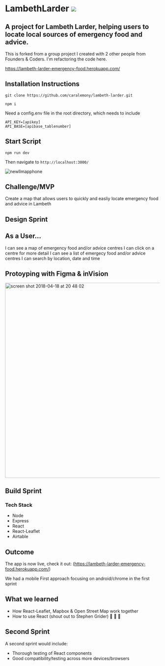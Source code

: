 # LambethLarder ![](https://travis-ci.org/caralemony/lambeth-larder.svg?branch=master)
## A project for Lambeth Larder, helping users to locate local sources of emergency food and advice. ##

This is forked from a group project I created with 2 other people from Founders & Coders. I'm refactoring the code here. 

https://lambeth-larder-emergency-food.herokuapp.com/


## Installation Instructions

`git clone https://github.com/caralemony/lambeth-larder.git`

`npm i`

Need a config.env file in the root directory, which needs to include

```
API_KEY=[apikey]
API_BASE=[apibase_tablenumber]
```

## Start Script

```
npm run dev
```

Then navigate to `http://localhost:3000/`

![newllmapphone](https://user-images.githubusercontent.com/22034073/38953644-5b1d2250-4347-11e8-8049-543e0a2a6915.gif)

## Challenge/MVP ##

Create a map that allows users to quickly and easliy locate emergency food and advice in Lambeth

## Design Sprint ## 

## As a User... ##

I can see a map of emergency food and/or advice centres
I can click on a centre for more detail
I can see a list of emergecy food and/or advice centres
I can search by location, date and time

## Protoyping with Figma & inVision ##

<img width="635" alt="screen shot 2018-04-18 at 20 48 02" src="https://user-images.githubusercontent.com/22034073/38954595-f621d37a-4349-11e8-86f4-c88d65eb64ab.png">


## Build Sprint ## 

### Tech Stack ###

- Node
- Express
- React
- React-Leaflet
- Airtable


## Outcome ##

The app is now live, check it out: (https://lambeth-larder-emergency-food.herokuapp.com/)

We had a mobile First approach focusing on android/chrome in the first sprint

## What we learned ##

- How React-Leaflet, Mapbox & Open Street Map work together
- How to use React (shout out to Stephen Grider) :tada: :tada: :tada:

## Second Sprint ##

A second sprint would include:

- Thorough testing of React components
- Good compatibility/testing across more devices/browsers



